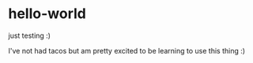 # hello-world
just testing :)


I've not had tacos but am pretty excited to be learning to use this thing :)
